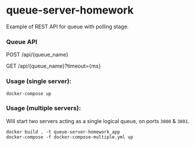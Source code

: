 # queue-server-homework

Example of REST API for queue with polling stage.

### Queue API
POST /api/{queue_name}

GET /api/{queue_name}?timeout={ms}


### Usage (single server):

```
docker-compose up
```

### Usage (multiple servers):
Will start two servers acting as a single logical queue, on ports `3000` & `3001`.
```
docker build . -t queue-server-homework_app
docker-compose -f docker-compose-multiple.yml up
```
